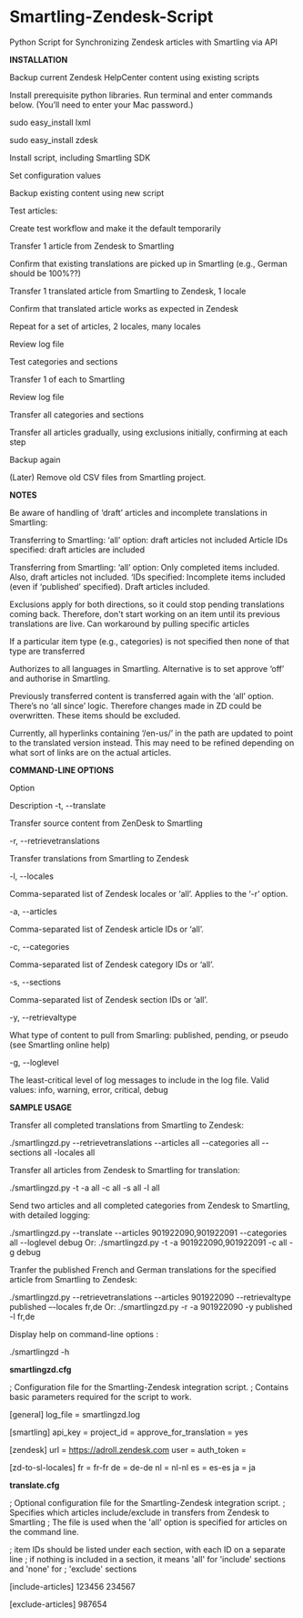 # Smartling-Zendesk-Script
Python Script for Synchronizing Zendesk articles with Smartling via API

<b>INSTALLATION</b> 

Backup current Zendesk HelpCenter content using existing scripts

Install prerequisite python libraries. Run terminal and enter commands below. (You’ll need to enter your Mac password.)

sudo easy_install lxml

sudo easy_install zdesk

Install script, including Smartling SDK

Set configuration values

Backup existing content using new script

Test articles:

Create test workflow and make it the default temporarily

Transfer 1 article from Zendesk to Smartling

Confirm that existing translations are picked up in Smartling (e.g., German should be 100%??)

Transfer 1 translated article from Smartling to Zendesk, 1 locale

Confirm that translated article works as expected in Zendesk

Repeat for a set of articles, 2 locales, many locales

Review log file

Test categories and sections

Transfer 1 of each to Smartling

Review log file

Transfer all categories and sections

Transfer all articles gradually, using exclusions initially, confirming at each step

Backup again

(Later) Remove old CSV files from Smartling project.


<b>NOTES</b>

Be aware of handling of ‘draft’ articles and incomplete translations in Smartling:

Transferring to Smartling:
‘all’ option: draft articles not included
Article IDs specified: draft articles are included

Transferring from Smartling:
‘all’ option: Only completed items included. Also, draft articles not included.
‘IDs specified: Incomplete items included (even if ‘published’ specified). Draft articles included.


Exclusions apply for both directions, so it could stop pending translations coming back. Therefore, don't start working on an item until its previous translations are live. Can workaround by pulling specific articles

If a particular item type (e.g., categories) is not specified then none of that type are transferred

Authorizes to all languages in Smartling. Alternative is to set approve ‘off’ and authorise in Smartling.

Previously transferred content is transferred again with the ‘all’ option. There’s no ‘all since’ logic. Therefore changes made in ZD could be overwritten. These items should be excluded.

Currently, all hyperlinks containing ‘/en-us/’ in the path are updated to point to the translated version instead. This may need to be refined depending on what sort of links are on the actual articles.

<b>COMMAND-LINE OPTIONS</b>

Option                      

Description
-t, --translate             

Transfer source content from ZenDesk to Smartling

-r, --retrievetranslations  

Transfer translations from Smartling to Zendesk

-l, --locales               

Comma-separated list of Zendesk locales or ‘all’. Applies to the ‘-r’ option.

-a, --articles              

Comma-separated list of Zendesk article IDs or ‘all’. 

-c, --categories            

Comma-separated list of Zendesk category IDs or ‘all’. 

-s, --sections              

Comma-separated list of Zendesk section IDs or ‘all’. 

-y, --retrievaltype         

What type of content to pull from Smarling: published, pending, or pseudo (see Smartling online help)

-g, --loglevel              

The least-critical level of log messages to include in the log file. Valid values: info, warning, error, critical, debug


<b>SAMPLE USAGE</b>

Transfer all completed translations from Smartling to Zendesk:

./smartlingzd.py --retrievetranslations --articles all --categories all --sections all -locales all

Transfer all articles from Zendesk to Smartling for translation:

./smartlingzd.py -t -a all -c all -s all -l all

Send two articles and all completed categories from Zendesk to Smartling, with detailed logging:

./smartlingzd.py --translate --articles 901922090,901922091 --categories all --loglevel debug
Or:
./smartlingzd.py -t -a 901922090,901922091 -c all -g debug

Tranfer the published French and German translations for the specified article from Smartling to Zendesk:

 ./smartlingzd.py --retrievetranslations --articles 901922090 --retrievaltype published –-locales fr,de
Or:
./smartlingzd.py -r -a 901922090 -y published -l fr,de

 Display help on command-line options :

./smartlingzd -h
    
    
<b>smartlingzd.cfg</b>

; Configuration file for the Smartling-Zendesk integration script.
; Contains basic parameters required for the script to work.

[general]
log_file = smartlingzd.log

[smartling]
api_key =
project_id = 
approve_for_translation = yes

[zendesk]
url = https://adroll.zendesk.com
user = 
auth_token =

[zd-to-sl-locales]
fr = fr-fr
de = de-de
nl = nl-nl
es = es-es
ja = ja


<b>translate.cfg</b>

; Optional configuration file for the Smartling-Zendesk integration script.
; Specifies which articles include/exclude in transfers from Zendesk to Smartling
; The file is used when the 'all' option is specified for articles on the command line. 

; item IDs should be listed under each section, with each ID on a separate line
; if nothing is included in a section, it means 'all' for 'include' sections and 'none' for 
; 'exclude' sections

[include-articles]
123456
234567


[exclude-articles]
987654

